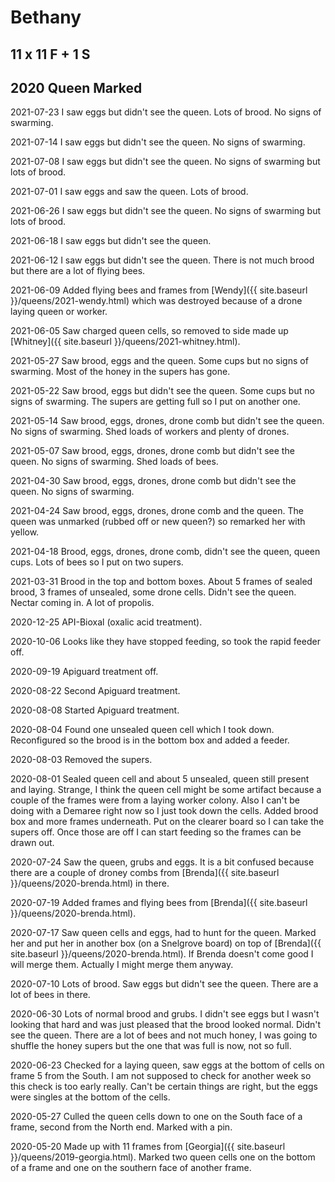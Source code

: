 # Bethany

## 11 x 11 F + 1 S

## 2020 Queen Marked

2021-07-23 I saw eggs but didn't see the queen.  Lots of brood.  No signs of swarming.

2021-07-14 I saw eggs but didn't see the queen.  No signs of swarming.

2021-07-08 I saw eggs but didn't see the queen.  No signs of swarming but lots of brood.

2021-07-01 I saw eggs and saw the queen.  Lots of brood.

2021-06-26 I saw eggs but didn't see the queen.  No signs of swarming but lots of brood.

2021-06-18 I saw eggs but didn't see the queen.

2021-06-12 I saw eggs but didn't see the queen.  There is not much brood but there are a lot of flying bees.

2021-06-09 Added flying bees and frames from [Wendy]({{ site.baseurl }}/queens/2021-wendy.html) which was destroyed because of a drone laying queen or worker.

2021-06-05 Saw charged queen cells, so removed to side made up [Whitney]({{ site.baseurl }}/queens/2021-whitney.html).

2021-05-27 Saw brood, eggs and the queen.  Some cups but no signs of swarming. Most of the honey in the supers has gone.

2021-05-22 Saw brood, eggs but didn't see the queen.  Some cups but no signs of swarming.  The supers are getting full so I put on another one.

2021-05-14 Saw brood, eggs, drones, drone comb but didn't see the queen.  No signs of swarming.  Shed loads of workers and plenty of drones.

2021-05-07 Saw brood, eggs, drones, drone comb but didn't see the queen.  No signs of swarming.  Shed loads of bees.

2021-04-30 Saw brood, eggs, drones, drone comb but didn't see the queen.  No signs of swarming.

2021-04-24 Saw brood, eggs, drones, drone comb and the queen.  The queen was unmarked (rubbed off or new queen?) so remarked her with yellow.

2021-04-18 Brood, eggs, drones, drone comb, didn't see the queen, queen cups.  Lots of bees so I put on two supers.

2021-03-31 Brood in the top and bottom boxes.  About 5 frames of sealed brood, 3 frames of unsealed, some drone cells.  Didn't see the queen.  Nectar coming in.  A lot of propolis.

2020-12-25 API-Bioxal (oxalic acid treatment).

2020-10-06 Looks like they have stopped feeding, so took the rapid feeder off.

2020-09-19 Apiguard treatment off.

2020-08-22 Second Apiguard treatment.

2020-08-08 Started Apiguard treatment.

2020-08-04 Found one unsealed queen cell which I took down.  Reconfigured so the brood is in the bottom box and added a feeder.

2020-08-03 Removed the supers.

2020-08-01 Sealed queen cell and about 5 unsealed, queen still present and laying.  Strange, I think the queen cell might be some artifact because a couple of the frames were from a laying worker colony.  Also I can't be doing with a Demaree right now so I just took down the cells. Added brood box and more frames underneath.  Put on the clearer board so I can take the supers off.  Once those are off I can start feeding so the frames can be drawn out.

2020-07-24 Saw the queen, grubs and eggs.  It is a bit confused because there are a couple of droney combs from [Brenda]({{ site.baseurl }}/queens/2020-brenda.html) in there.

2020-07-19 Added frames and flying bees from [Brenda]({{ site.baseurl }}/queens/2020-brenda.html).

2020-07-17 Saw queen cells and eggs, had to hunt for the queen.  Marked her and put her in another box (on a Snelgrove board) on top of [Brenda]({{ site.baseurl }}/queens/2020-brenda.html).  If Brenda doesn't come good I will merge them.  Actually I might merge them anyway.

2020-07-10 Lots of brood.  Saw eggs but didn't see the queen.  There are a lot of bees in there.

2020-06-30 Lots of normal brood and grubs.  I didn't see eggs but I wasn't looking that hard and was just pleased that the brood looked normal.  Didn't see the queen.  There are a lot of bees and not much honey, I was going to shuffle the honey supers but the one that was full is now, not so full.

2020-06-23 Checked for a laying queen, saw eggs at the bottom of cells on frame 5 from the South.  I am not supposed to check for another week so this check is too early really.  Can't be certain things are right, but the eggs were singles at the bottom of the cells.

2020-05-27 Culled the queen cells down to one on the South face of a frame, second from the North end.  Marked with a pin.

2020-05-20 Made up with 11 frames from [Georgia]({{ site.baseurl }}/queens/2019-georgia.html).  Marked two queen cells one on the bottom of a frame and one on the southern face of another frame.
